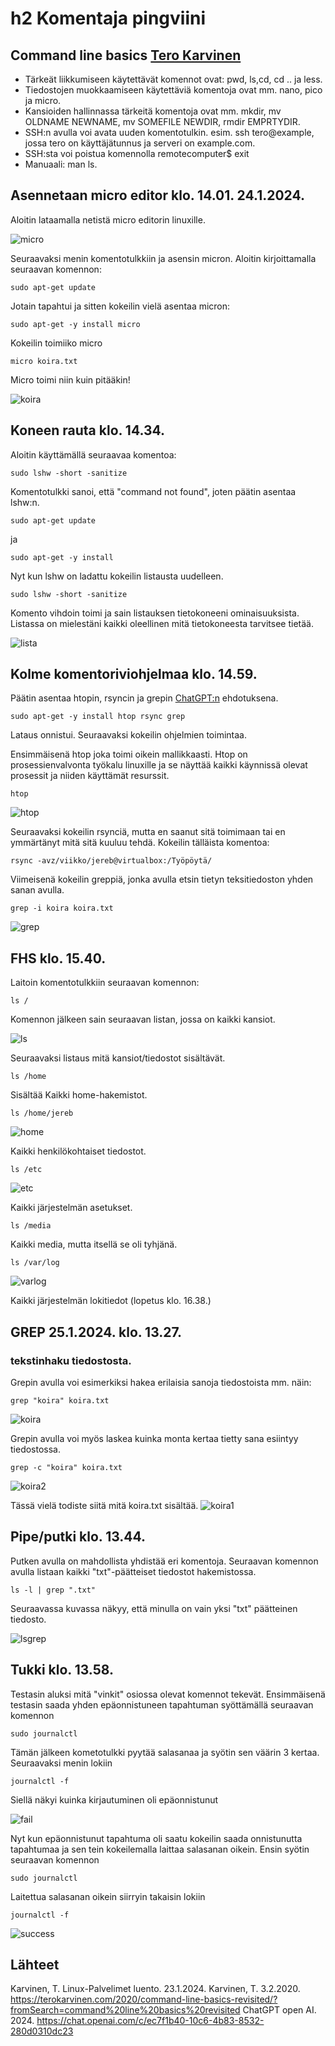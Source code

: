 # h2 Komentaja pingviini


## Command line basics [Tero Karvinen](https://terokarvinen.com/2020/command-line-basics-revisited/?fromSearch=command%20line%20basics%20revisited)

- Tärkeät liikkumiseen käytettävät komennot ovat: pwd, ls,cd, cd .. ja less.
- Tiedostojen muokkaamiseen käytettäviä komentoja ovat mm. nano, pico ja micro.
- Kansioiden hallinnassa tärkeitä komentoja ovat mm. mkdir, mv OLDNAME NEWNAME, mv SOMEFILE NEWDIR, rmdir EMPRTYDIR.
- SSH:n avulla voi avata uuden komentotulkin. esim. ssh tero@example, jossa tero on käyttäjätunnus ja serveri on example.com. 
- SSH:sta voi poistua komennolla remotecomputer$ exit
- Manuaali: man ls.


## Asennetaan micro editor klo. 14.01. 24.1.2024.

Aloitin lataamalla netistä micro editorin linuxille.

![micro](Photos/microlataus.png)

Seuraavaksi menin komentotulkkiin ja asensin micron.
Aloitin kirjoittamalla seuraavan komennon:

    sudo apt-get update

Jotain tapahtui ja sitten kokeilin vielä asentaa micron:

    sudo apt-get -y install micro

Kokeilin toimiiko micro

    micro koira.txt

Micro toimi niin kuin pitääkin!

![koira](Photos/koira.png)

## Koneen rauta klo. 14.34.

Aloitin käyttämällä seuraavaa komentoa:

    sudo lshw -short -sanitize

Komentotulkki sanoi, että "command not found", joten päätin asentaa lshw:n.

    sudo apt-get update

ja 

    sudo apt-get -y install 

Nyt kun lshw on ladattu kokeilin listausta uudelleen.

    sudo lshw -short -sanitize

Komento vihdoin toimi ja sain listauksen tietokoneeni ominaisuuksista. Listassa on mielestäni kaikki oleellinen mitä tietokoneesta tarvitsee tietää.

![lista](Photos/kokolista.png)


## Kolme komentoriviohjelmaa klo. 14.59.

Päätin asentaa htopin, rsyncin ja grepin [ChatGPT:n](https://chat.openai.com/c/176e58a2-5422-4c43-9604-6485e4525e6c) ehdotuksena. 

    sudo apt-get -y install htop rsync grep

Lataus onnistui. Seuraavaksi kokeilin ohjelmien toimintaa. 

Ensimmäisenä htop joka toimi oikein mallikkaasti. Htop on prosessienvalvonta työkalu linuxille ja se näyttää kaikki käynnissä olevat prosessit ja niiden käyttämät resurssit.

    htop 

![htop](Photos/htop.png)

Seuraavaksi kokeilin rsynciä, mutta en saanut sitä toimimaan tai en ymmärtänyt mitä sitä kuuluu tehdä. Kokeilin tälläista komentoa:

    rsync -avz/viikko/jereb@virtualbox:/Työpöytä/

Viimeisenä kokeilin greppiä, jonka avulla etsin tietyn teksitiedoston yhden sanan avulla.

    grep -i koira koira.txt
    
![grep](Photos/greppi.png) 

## FHS klo. 15.40.

Laitoin komentotulkkiin seuraavan komennon:

    ls / 

Komennon jälkeen sain seuraavan listan, jossa on kaikki kansiot. 

![ls](Photos/ls.png) 

Seuraavaksi listaus mitä kansiot/tiedostot sisältävät.

    ls /home 
Sisältää Kaikki home-hakemistot.

    ls /home/jereb

![home](Photos/lshome.png)

Kaikki henkilökohtaiset tiedostot.

    ls /etc

![etc](Photos/etc.png)

Kaikki järjestelmän asetukset.

    ls /media

Kaikki media, mutta itsellä se oli tyhjänä. 

    ls /var/log

![varlog](Photos/varlog.png)


Kaikki järjestelmän lokitiedot (lopetus klo. 16.38.)

## GREP 25.1.2024. klo. 13.27.

### tekstinhaku tiedostosta.

Grepin avulla voi esimerkiksi hakea erilaisia sanoja tiedostoista mm. näin: 

    grep "koira" koira.txt

![koira](Photos/koira.png)

Grepin avulla voi myös laskea kuinka monta kertaa tietty sana esiintyy tiedostossa. 

    grep -c "koira" koira.txt

![koira2](Photos/grepmaara.png)

Tässä vielä todiste siitä mitä koira.txt sisältää.
![koira1](Photos/5koira.png)

## Pipe/putki klo. 13.44.

Putken avulla on mahdollista yhdistää eri komentoja. Seuraavan komennon avulla listaan kaikki "txt"-päätteiset tiedostot hakemistossa. 

    ls -l | grep ".txt"

Seuraavassa kuvassa näkyy, että minulla on vain yksi "txt" päätteinen tiedosto.

![lsgrep](Photos/lsgrep.png)

## Tukki klo. 13.58.

Testasin aluksi mitä "vinkit" osiossa olevat komennot tekevät. Ensimmäisenä testasin saada yhden epäonnistuneen tapahtuman syöttämällä seuraavan komennon

    sudo journalctl

Tämän jälkeen kometotulkki pyytää salasanaa ja syötin sen väärin 3 kertaa. 
Seuraavaksi menin lokiin 

    journalctl -f 

Siellä näkyi kuinka kirjautuminen oli epäonnistunut

![fail](Photos/fail.png) 

Nyt kun epäonnistunut tapahtuma oli saatu kokeilin saada onnistunutta tapahtumaa ja sen tein kokeilemalla laittaa salasanan oikein. Ensin syötin seuraavan komennon

    sudo journalctl 

Laitettua salasanan oikein siirryin takaisin lokiin

    journalctl -f

![success](Photos/succes.png) 







## Lähteet

Karvinen, T. Linux-Palvelimet luento. 23.1.2024.
Karvinen, T. 3.2.2020. https://terokarvinen.com/2020/command-line-basics-revisited/?fromSearch=command%20line%20basics%20revisited 
ChatGPT open AI. 2024. https://chat.openai.com/c/ec7f1b40-10c6-4b83-8532-280d0310dc23 

